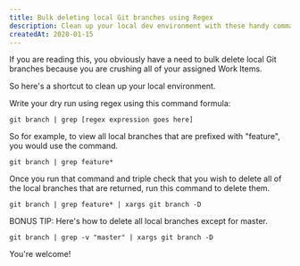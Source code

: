 ```yaml
---
title: Bulk deleting local Git branches using Regex
description: Clean up your local dev environment with these handy commands
createdAt: 2020-01-15
---
```


If you are reading this, you obviously have a need to bulk delete local Git branches because you are crushing all of your assigned Work Items.

So here's a shortcut to clean up your local environment.

Write your dry run using regex using this command formula:
```
git branch | grep [regex expression goes here]
```

So for example, to view all local branches that are prefixed with "feature", you would use the command.
```
git branch | grep feature*
```
Once you run that command and triple check that you wish to delete all of the local branches that are returned, run this command to delete them.
```
git branch | grep feature* | xargs git branch -D
```
BONUS TIP:
Here's how to delete all local branches except for master.
```
git branch | grep -v "master" | xargs git branch -D
```
You're welcome!
